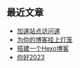 ## 最近文章
<!-- BLOG-POST-LIST:START -->
- [加速站点访问速](https://wndbac.cn/c6a56fac/)
- [为你的博客挂上灯笼](https://wndbac.cn/a7e70425/)
- [搭建一个Hexo博客](https://wndbac.cn/6e838c40/)
- [你好2023](https://wndbac.cn/1006cd9b/)
<!-- BLOG-POST-LIST:END -->
